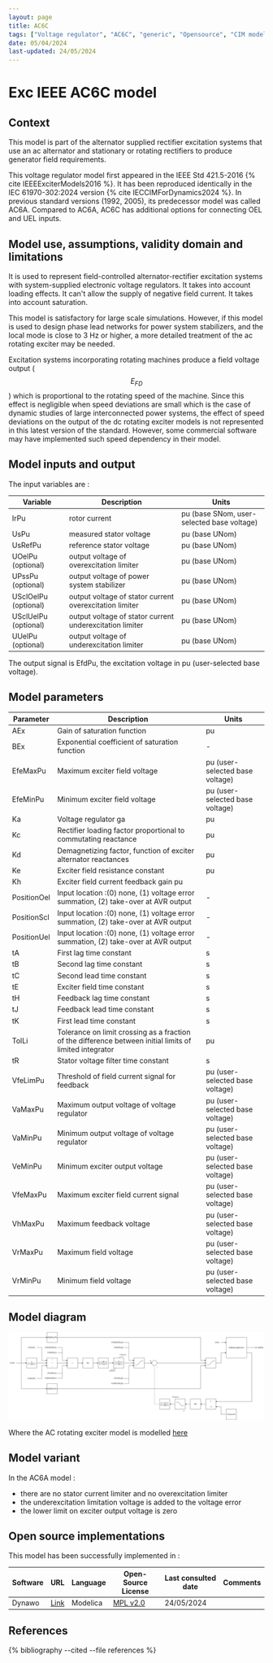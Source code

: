 ```yaml
---
layout: page
title: AC6C
tags: ["Voltage regulator", "AC6C", "generic", "Opensource", "CIM model", "RMS", "phasor", "MRL4", "Single phase", "ExcIEEEAC6C", "IEEE", "dynawo", "#106"]
date: 05/04/2024
last-updated: 24/05/2024
---
```

# Exc IEEE AC6C model

## Context

This model is part of the alternator supplied rectifier excitation systems that use an ac alternator and stationary or rotating rectifiers to produce generator field requirements.

This voltage regulator model first appeared in the IEEE Std 421.5-2016 {% cite IEEEExciterModels2016 %}. It has been reproduced identically in the IEC 61970-302:2024 version {% cite IECCIMForDynamics2024 %}.
In previous standard versions (1992, 2005), its predecessor model was called AC6A. Compared to AC6A, AC6C has additional options for connecting OEL and UEL inputs.

## Model use, assumptions, validity domain and limitations

It is used to represent field-controlled alternator-rectifier excitation systems with system-supplied electronic voltage regulators.
It takes into account loading effects. It can't allow the supply of negative field current. It takes into account saturation.

This model is satisfactory for large scale simulations. However, if this model is used to design phase lead networks for power system stabilizers, and the local mode is close to 3 Hz or higher, a more detailed treatment of the ac rotating exciter may be needed.

Excitation systems incorporating rotating machines produce a field voltage output ($$E_{FD}$$) which is proportional to the rotating speed of the machine. Since this effect is negligible when speed deviations are small which is the case of dynamic studies of large interconnected power systems, the effect of speed deviations on the output of the dc rotating exciter models is not represented in this latest version of the standard. However, some commercial software may have implemented such speed dependency in their model.

## Model inputs and output

The input variables are :

| Variable | Description | Units |
|-----------|--------------| ------|
| IrPu | rotor current | pu (base SNom, user-selected base voltage)|
| UsPu |measured stator voltage |pu (base UNom)|
|UsRefPu |reference stator voltage |pu (base UNom)|
|UOelPu (optional) |output voltage of overexcitation limiter |pu (base UNom)|
|UPssPu (optional) |output voltage of power system stabilizer |pu (base UNom)|
|USclOelPu (optional) |output voltage of stator current overexcitation limiter |pu (base UNom)|
|USclUelPu (optional) |output voltage of stator current underexcitation limiter |pu (base UNom)|
|UUelPu (optional) |output voltage of underexcitation limiter |pu (base UNom)|

The output signal is EfdPu, the excitation voltage in pu (user-selected base voltage).

## Model parameters

| Parameter | Description | Units |
|-----------|--------------| ------|
|AEx |Gain of saturation function |pu|
|BEx |Exponential coefficient of saturation function|-|
|EfeMaxPu |Maximum exciter field voltage |pu (user-selected base voltage)|
|EfeMinPu |Minimum exciter field voltage |pu (user-selected base voltage)|
|Ka |Voltage regulator ga|pu|
|Kc |Rectifier loading factor proportional to commutating reactance |pu|
|Kd |Demagnetizing factor, function of exciter alternator reactances |pu|
|Ke |Exciter field resistance constant |pu|
|Kh |Exciter field current feedback gain pu|
|PositionOel |Input location :(0) none, (1) voltage error summation, (2) take-over at AVR output|-|
|PositionScl |Input location :(0) none, (1) voltage error summation, (2) take-over at AVR output|-|
|PositionUel |Input location :(0) none, (1) voltage error summation, (2) take-over at AVR output|-|
|tA |First lag time constant |s|
|tB |Second lag time constant |s|
|tC |Second lead time constant |s|
|tE |Exciter field time constant |s|
|tH |Feedback lag time constant |s|
|tJ |Feedback lead time constant |s|
|tK |First lead time constant |s|
|TolLi |Tolerance on limit crossing as a fraction of the difference between initial limits of limited integrator |pu|
|tR |Stator voltage filter time constant |s|
|VfeLimPu |Threshold of field current signal for feedback |pu (user-selected base voltage)|
|VaMaxPu |Maximum output voltage of voltage regulator |pu (user-selected base voltage)|
|VaMinPu |Minimum output voltage of voltage regulator |pu (user-selected base voltage)|
|VeMinPu |Minimum exciter output voltage |pu (user-selected base voltage)|
|VfeMaxPu |Maximum exciter field current signal |pu (user-selected base voltage)|
|VhMaxPu |Maximum feedback voltage |pu (user-selected base voltage)|
|VrMaxPu |Maximum field voltage |pu (user-selected base voltage)|
|VrMinPu |Minimum field voltage |pu (user-selected base voltage)|

## Model diagram

![AC6C](/pages/models/regulations/avr/AC6C/AC6C.drawio.svg)

Where the AC rotating exciter model is modelled [here](/pages/models/regulations/avr/AcRotatingExciter/)

## Model variant

In the AC6A model :

- there are no stator current limiter and no overexcitation limiter
- the underexcitation limitation voltage is added to the voltage error
- the lower limit on exciter output voltage is zero

## Open source implementations

This model has been successfully implemented in :

| Software      | URL | Language | Open-Source License | Last consulted date | Comments |
| ------------- | --- | -------- | ------------------- | ------------------- | -------- |
| Dynawo | [Link](https://github.com/dynawo/dynawo) | Modelica | [MPL v2.0](https://www.mozilla.org/en-US/MPL/2.0/)  | 24/05/2024 |  |

## References

{% bibliography --cited --file references  %}
